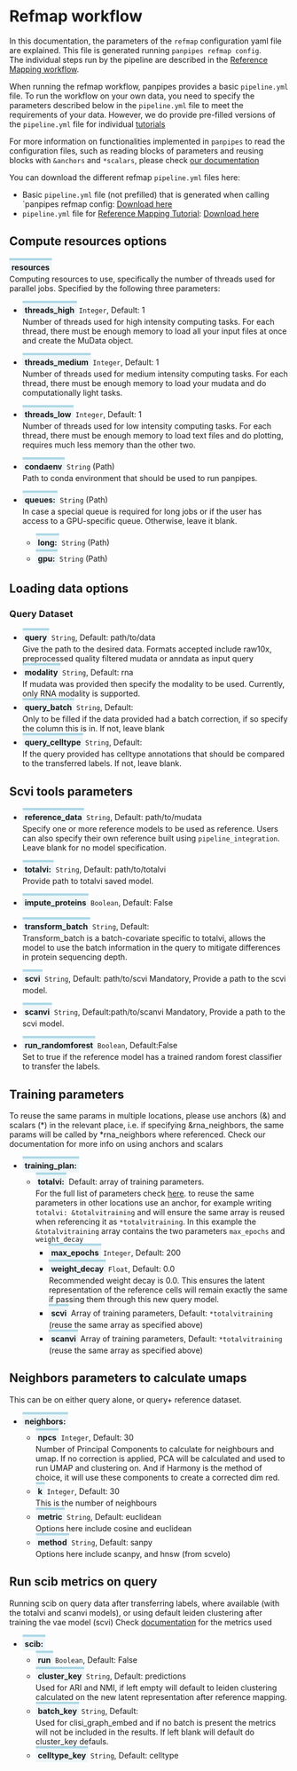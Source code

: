 <style>
  .parameter {
    border-top: 4px solid lightblue;
    background-color: rgba(173, 216, 230, 0.2);
    padding: 4px;
    display: inline-block;
    font-weight: bold;
  }
</style> 

# Refmap workflow 
In this documentation, the parameters of the `refmap` configuration yaml file are explained. 
This file is generated running `panpipes refmap config`.  <br> The individual steps run by the pipeline are described in the [Reference Mapping workflow](https://github.com/DendrouLab/panpipes/blob/main/docs/workflows/refmap.md). 


When running the refmap workflow, panpipes provides a basic `pipeline.yml` file.
To run the workflow on your own data, you need to specify the parameters described below in the `pipeline.yml` file to meet the requirements of your data.
However, we do provide pre-filled versions of the `pipeline.yml` file for individual [tutorials](https://panpipes-tutorials.readthedocs.io/en/latest/refmap_pancreas/Reference_mapping.html)

For more information on functionalities implemented in `panpipes` to read the configuration files, such as reading blocks of parameters and reusing blocks with  `&anchors` and `*scalars`, please check [our documentation](./useful_info_on_yml.md)

You can download the different refmap `pipeline.yml` files here:
- Basic `pipeline.yml` file (not prefilled) that is generated when calling `panpipes refmap config: [Download here](https://github.com/DendrouLab/panpipes/blob/main/panpipes/panpipes/pipeline_refmap/pipeline.yml)
- `pipeline.yml` file for [Reference Mapping Tutorial](https://panpipes-tutorials.readthedocs.io/en/latest/refmap_pancreas/Reference_mapping.html): [Download here](https://panpipes-tutorials.readthedocs.io/en/latest/_downloads/cfb2a3d64a5e7b2cabe7ee8e1ac5fe61/pipeline.yml)


## Compute resources options

<span class="parameter">resources</span><br>
Computing resources to use, specifically the number of threads used for parallel jobs.
Specified by the following three parameters:
  - <span class="parameter">threads_high</span> `Integer`, Default: 1<br>
Number of threads used for high intensity computing tasks. 
For each thread, there must be enough memory to load all your input files at once and create the MuData object.

  - <span class="parameter">threads_medium</span> `Integer`, Default: 1<br>
Number of threads used for medium intensity computing tasks.
For each thread, there must be enough memory to load your mudata and do computationally light tasks.

  - <span class="parameter">threads_low</span> `Integer`, Default: 1<br>
Number of threads used for low intensity computing tasks.
For each thread, there must be enough memory to load text files and do plotting, requires much less memory than the other two.

  - <span class="parameter">condaenv</span> `String` (Path)<br>
Path to conda environment that should be used to run panpipes.

  - <span class="parameter">queues:</span> `String` (Path)<br>
In case a special queue is required for long jobs or if the user has access to a GPU-specific queue. Otherwise, leave it blank. 
    - <span class="parameter">long:</span> `String` (Path)<br>
    - <span class="parameter">gpu:</span> `String` (Path)<br>


## Loading data options
### Query Dataset

- <span class="parameter">query</span> `String`, Default: path/to/data<br>
    Give the path to the desired data. Formats accepted include raw10x, preprocessed quality filtered mudata or anndata as input query
- <span class="parameter">modality</span> `String`, Default: rna<br>
If mudata was provided then specify the modality to be used. Currently, only RNA modality is supported. 
- <span class="parameter">query_batch</span> `String`, Default: <br>
Only to be filled if the data provided had a batch correction, if so specify the column this is in. If not, leave blank 
- <span class="parameter">query_celltype</span> `String`, Default: <br>
If the query provided has celltype annotations that should be compared to the transferred labels. If not, leave blank.

## Scvi tools parameters 

- <span class="parameter">reference_data</span> `String`, Default: path/to/mudata<br>
Specify one or more reference models to be used as reference. Users can also specify their own reference built using `pipeline_integration`.
Leave blank for no model specification.

- <span class="parameter">totalvi:</span> `String`, Default: path/to/totalvi<br>
Provide path to totalvi saved model.

- <span class="parameter">impute_proteins</span> `Boolean`, Default: False<br> 
- <span class="parameter">transform_batch</span> `String`, Default:<br>
Transform_batch is a batch-covariate specific to totalvi, allows the model to use the batch information in the query to mitigate 
differences in protein sequencing depth.
- <span class="parameter">scvi</span> `String`, Default: path/to/scvi Mandatory, Provide a path to the scvi model. <br>
- <span class="parameter">scanvi</span> `String`, Default:path/to/scanvi Mandatory, Provide a path to the scvi model.<br>
- <span class="parameter">run_randomforest</span> `Boolean`, Default:False<br>
Set to true if the reference model has a trained random forest classifier to transfer the labels. 

## Training parameters 
To reuse the same params in multiple locations, please use anchors (&) and scalars (*) in the relevant place, i.e. if specifying &rna_neighbors, the same params will be called by *rna_neighbors where referenced. Check our documentation for more info on using anchors and scalars

- <span class="parameter">training_plan:</span><br>
  - <span class="parameter">totalvi:</span> Default: array of training parameters. <br>For the full list of parameters check [here](https://docs.scvi-tools.org/en/0.14.1/api/reference/scvi.model.TOTALVI.train.html). to reuse the same parameters in other locations use an anchor, for example writing `totalvi: &totalvitraining` and will ensure the same array is reused when referencing it as `*totalvitraining`. In this example the `&totalvitraining` array contains the two parameters `max_epochs` and `weight_decay` 
    - <span class="parameter">max_epochs</span> `Integer`, Default: 200<br>
    - <span class="parameter">weight_decay</span> `Float`, Default: 0.0<br>
    Recommended weight decay is 0.0. This ensures the latent representation of the reference cells will remain exactly the same if passing them through this new query model.
    - <span class="parameter">scvi</span> Array of training parameters, Default: `*totalvitraining` (reuse the same array as specified above)<br>
    - <span class="parameter">scanvi</span> Array of training parameters, Default: `*totalvitraining` (reuse the same array as specified above) <br>

## Neighbors parameters to calculate umaps 
This can be on either query alone, or query+ reference dataset. 

- <span class="parameter">neighbors:</span><br>
  - <span class="parameter">npcs</span> `Integer`, Default: 30<br>
Number of Principal Components to calculate for neighbours and umap. If no correction is applied, PCA will be calculated and used to run UMAP and clustering on.
And if Harmony is the method of choice, it will use these components to create a corrected dim red.
  - <span class="parameter">k</span> `Integer`, Default: 30<br>
This is the number of neighbours
  - <span class="parameter">metric</span> `String`, Default: euclidean<br>
Options here include cosine and euclidean
  - <span class="parameter">method</span> `String`, Default: sanpy<br>
Options here include scanpy, and hnsw (from scvelo)

## Run scib metrics on query
Running scib on query data after transferring labels, where available (with the totalvi and scanvi models), or using default leiden clustering after training the vae model (scvi)
Check [documentation](https://scib.readthedocs.io/en/latest/) for the metrics used 
- <span class="parameter">scib:</span><br>
  - <span class="parameter">run</span> `Boolean`, Default: False<br>
  - <span class="parameter">cluster_key</span> `String`, Default: predictions<br>
Used for ARI and NMI, if left empty will default to leiden clustering calculated on the new latent representation after reference mapping.
  - <span class="parameter">batch_key</span> `String`, Default: <br>
 Used for clisi_graph_embed and if no batch is present the metrics will not be included in the results. If left blank will default do cluster_key defauls.
  - <span class="parameter">celltype_key</span> `String`, Default: celltype <br>






